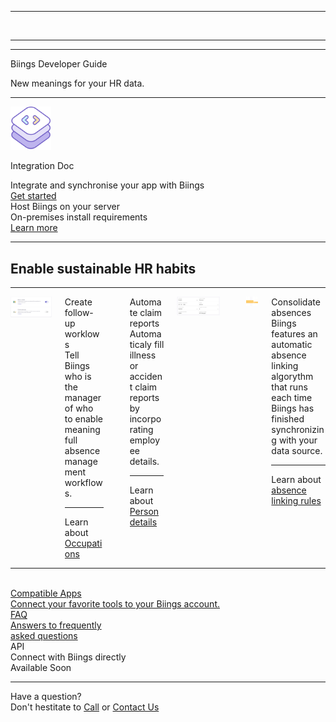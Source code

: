 
<div class="has-background-dark has-text-centered">
<hr>
<br>
<div class="container">
    <hr class="is-visible is-thin" style="border-color: rgba(0,0,0,0.15);">
</div>
<hr class="is-small">
<p class="title is-2 is-family-secondary has-text-weight-medium has-text-white">Biings Developer Guide</p>
<p class="subtitle has-text-centered is-4 has-text-primary-lighter">New meanings for your HR data.</p>
<hr class="is-large">
</div>

<div class="container" style="padding-top: 0;">

<div class="columns is-centered">
    <div class="column is-10">

<div href="#/integration" class="box is-large has-background-white is-white is-bordered">
    <div class="level">
    <div class="level-left">
        <div class="level-item"><img src="media/devdoc.png" width="65" class="no-zoom" style="margin-right: 1.25rem;"/></div>
        <div class="level-item">
            <div>
                <p class="title is-spaced is-3 has-text-weight-medium">Integration Doc</p>
                <div class="subtitle is-6 has-text-grey-dark">Integrate and synchronise your app with Biings</div>
            </div>
        </div>
        </div>
        <div class="level-right">
                <a href="#/integration" class="button is-rounded is-glowing is-dark is-beefy">Get started</a>
        </div>
    </div>
</div>
<div class="box is-large is-white is-bordered">
    <div class="level">
        <div class="level-left">
            <div>
                <div class="title is-4 has-text-weight-semibold">Host Biings on your server</div>
                <div class="subtitle is-6 has-text-grey-dark">On-premises install requirements</div>
            </div>
        </div>
        <div class="level-right">
            <a href="#/server" class="button is-rounded is-beefy">Learn more</a>
        </div>
    </div>
</div>

</div>
</div>

<hr class="is-large">

<h2 class="title is-3 has-text-centered is-family-secondary has-text-weight-medium has-text-dark">Enable <span class="has-text-primary">sustainable</span> HR habits</h2>

<hr class="is-large">

<div class="columns is-multiline is-centered">
    <div class="column is-5"><img src="media/workflows.png" class="no-zoom"/></div>
    <div class="column is-5">
        <div class="box">
            <div class="title is-4">Create follow-up worklows</div>
            Tell Biings who is the manager of who to enable meaningfull absence management workflows.
            <hr class="is-smaller">
            <span class="is-size-7 has-text-weight-medium">Learn about <a href="#/integration?id=relations">Occupations</a></span>
        </div>
    </div>
    <div class="column is-12"><br></div>
    <div class="column is-5">
        <div class="box">
            <div class="title is-4">Automate claim reports</div>
            Automaticaly fill illness or accident claim reports by incorporating employee details.
            <hr class="is-smaller">
            <span class="is-size-7 has-text-weight-medium">Learn about <a href="#/integration?id=persons">Person details</a></span>
        </div>
    </div>
    <div class="column is-5"><img src="media/claimdetail.png" class="no-zoom"/></div>
    <div class="column is-12"><br></div>
    <div class="column is-5"><div class="box is-white has-text-centered is-bordered"><img src="media/absencelink.png" width="200" class="no-zoom"/></div></div>
    <div class="column is-5">
        <div class="box">
            <div class="title is-4">Consolidate absences</div>
            Biings features an automatic absence linking algorythm that runs each time Biings has finished synchronizing with your data source.
            <hr class="is-smaller">
            <span class="is-size-7 has-text-weight-medium">

Learn about [absence linking rules](autolinking)

</span>
        </div>
    </div>
</div>

<hr class="is-large is-visible">
<br>

<div class="tile is-ancestor has-text-centered">
    <div class="tile is-4 is-parent">
            <div class="tile is-child box is-large is-bordered is-link">
                <a href="#/apps" class="">
                    <div class="title is-4 has-text-weight-semibold has-text-primary">Compatible Apps</div>
                    <div class="subtitle is-6 has-text-grey-dark">Connect your favorite tools to your Biings account.</div>
                </a>
            </div>
    </div>
    <div class="tile is-4 is-parent">
        <div class="tile is-child box is-large is-bordered is-link">
            <a href="https://www.biings.com/faq.html" class="">
                <div class="title is-4 has-text-weight-medium has-text-primary">FAQ</div> 
                <div class="subtitle is-6 has-text-grey-dark">Answers to frequently<br>asked questions</div>
            </a>
        </div>
    </div>
    <div class="tile is-4 is-parent">
        <div class="tile is-child box is-large is-bordered">
                <div class="title is-4 has-text-weight-medium has-text-grey">API</div> 
                <div class="subtitle is-6 has-text-grey-dark">Connect with Biings directly<br><span class="has-text-primary is-size-7">Available Soon</span></div>
        </div>
    </div>
</div>

<hr>

<div class="title is-5 has-text-centered has-text-grey-darker">Have a question?</div>
<div class="subtitle has-text-centered is-6">Don't hestitate to <a href="tel:0041263215246">Call</a> or <a href="https://www.biings.com/contact.html">Contact Us</a></div>
</div>